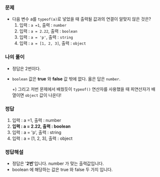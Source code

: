 ### **문제**

- 다음 변수 a를 `typeof(a)`로 넣었을 때 출력될 값과의 연결이 알맞지 않은 것은?
    1. 입력 : `a =1`, 출력 : `number`
    2. 입력 : `a = 2.22`, 출력 : `boolean`
    3. 입력 : `a = 'p'`, 출력 : `string`
    4. 입력 : `a = [1, 2, 3]`, 출력 : `object`

### **나의 풀이**

- 정답은 2번이다.
- `boolean` 값은 **true** 와 **false** 값 밖에 없다. 옳은 답은 `number`.
    
    +) 그리고 저번 문제에서 배웠듯이 `typeof()` 연산자를 사용했을 때 피연산자가 배열이면 `object` 값이 나온다!
    

### **정답**

1. 입력 : a =1, 출력 : number
2. **입력 : a = 2.22, 출력 : boolean**
3. 입력 : a = 'p', 출력 : string
4. 입력 : a = [1, 2, 3], 출력 : object

### **정답해설**

- 정답은 '**2번**'입니다. number 가 맞는 출력값입니다.
- boolean 에 해당하는 값은 true 와 false 두 가지 입니다.
